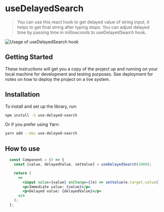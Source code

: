 # useDelayedSearch

> You can use this react hook to get delayed value of string input, it helps to get final string after typing stops. You can adjust delayed time by passing time in milliseconds to useDelayedSearch hook.

![Usage of useDelayedSearch hook](https://media.giphy.com/media/vmuZXtyhqVXNwvXbA1/giphy.gif)

## Getting Started

These instructions will get you a copy of the project up and running on your local machine for development and testing purposes. See deployment for notes on how to deploy the project on a live system.

## Installation

To install and set up the library, run:

```sh
npm install -S use-delayed-search
```

Or if you prefer using Yarn:

```sh
yarn add --dev use-delayed-search
```
## How to use

```jsx
  const Component = () => {
    const [value, delayedValue, setValue] = useDelayedSearch(1000);

    return (
      <>
        <input value={value} onChange={(e) => setValue(e.target.value)} />
        <p>Immediate value: {value}</p>
        <p>Delayed value: {delayedValue}</p>
      </>
    );
  };
```
